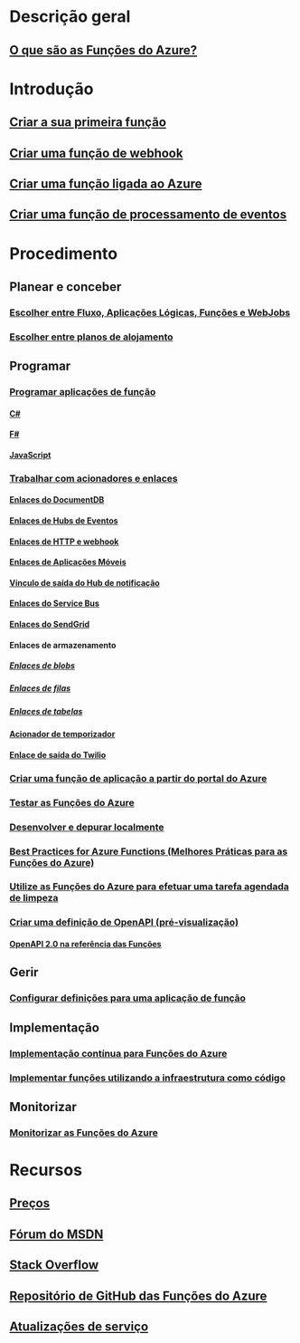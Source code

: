# Descrição geral
## [O que são as Funções do Azure?](functions-overview.md)
# Introdução
## [Criar a sua primeira função](functions-create-first-azure-function.md)
## [Criar uma função de webhook](functions-create-a-web-hook-or-api-function.md)
## [Criar uma função ligada ao Azure](functions-create-an-azure-connected-function.md)
## [Criar uma função de processamento de eventos](functions-create-an-event-processing-function.md)
# Procedimento
## Planear e conceber
### [Escolher entre Fluxo, Aplicações Lógicas, Funções e WebJobs](functions-compare-logic-apps-ms-flow-webjobs.md)
### [Escolher entre planos de alojamento](functions-scale.md)

## Programar
### [Programar aplicações de função](functions-reference.md)
#### [C#](functions-reference-csharp.md)
#### [F#](functions-reference-fsharp.md)
#### [JavaScript](functions-reference-node.md)
### [Trabalhar com acionadores e enlaces](functions-triggers-bindings.md)
#### [Enlaces do DocumentDB](functions-bindings-documentdb.md)
#### [Enlaces de Hubs de Eventos](functions-bindings-event-hubs.md)
#### [Enlaces de HTTP e webhook](functions-bindings-http-webhook.md)
#### [Enlaces de Aplicações Móveis](functions-bindings-mobile-apps.md)
#### [Vínculo de saída do Hub de notificação](functions-bindings-notification-hubs.md)
#### [Enlaces do Service Bus](functions-bindings-service-bus.md)
#### [Enlaces do SendGrid](functions-bindings-sendgrid.md)
#### Enlaces de armazenamento
##### [Enlaces de blobs](functions-bindings-storage-blob.md)
##### [Enlaces de filas](functions-bindings-storage-queue.md)
##### [Enlaces de tabelas](functions-bindings-storage-table.md)
#### [Acionador de temporizador](functions-bindings-timer.md)
#### [Enlace de saída do Twilio](functions-bindings-twilio.md)
### [Criar uma função de aplicação a partir do portal do Azure](functions-create-function-app-portal.md) 
### [Testar as Funções do Azure](functions-test-a-function.md)
### [Desenvolver e depurar localmente](functions-run-local.md)
### [Best Practices for Azure Functions (Melhores Práticas para as Funções do Azure)](functions-best-practices.md)
### [Utilize as Funções do Azure para efetuar uma tarefa agendada de limpeza](functions-scenario-database-table-cleanup.md)
### [Criar uma definição de OpenAPI (pré-visualização)](functions-api-definition-getting-started.md)
#### [OpenAPI 2.0 na referência das Funções](functions-api-definition.md)

## Gerir
### [Configurar definições para uma aplicação de função](functions-how-to-use-azure-function-app-settings.md)

## Implementação
### [Implementação contínua para Funções do Azure](functions-continuous-deployment.md)
### [Implementar funções utilizando a infraestrutura como código](functions-infrastructure-as-code.md)

## Monitorizar
### [Monitorizar as Funções do Azure](functions-monitoring.md)

# Recursos
## [Preços](https://azure.microsoft.com/pricing/details/functions/)  
## [Fórum do MSDN](https://social.msdn.microsoft.com/Forums/en-US/home?forum=AzureFunctions)
## [Stack Overflow](http://stackoverflow.com/questions/tagged/azure-functions)
## [Repositório de GitHub das Funções do Azure](https://github.com/Azure/Azure-Functions/) 
## [Atualizações de serviço](https://azure.microsoft.com/en-us/updates/?product=functions&updatetype=&platform=)
